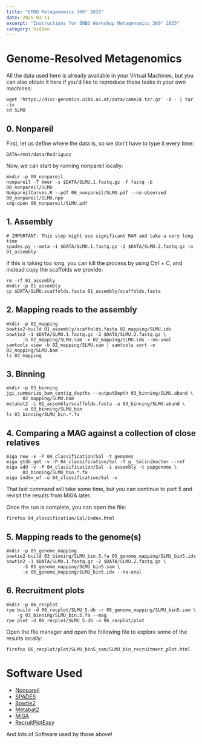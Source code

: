 ```yaml
---
title: "EMBO Metagenomics 360° 2025"
date: 2025-03-11
excerpt: "Instructions for EMBO Workshop Metagenomics 360° 2025"
category: hidden
---
```


Genome-Resolved Metagenomics
============================


All the data used here is already available in your Virtual Machines,
but you can also obtain it here if you'd like to reproduce these tasks
in your own machines:

```
wget 'https://disc-genomics.uibk.ac.at/data/came24.tar.gz' -O - | tar -zx
cd SLMU
```

## 0. Nonpareil

First, let us define where the data is, so we don't have to type it
every time:

```
DATA=/mnt/data/Rodriguez
```

Now, we can start by running nonpareil locally:

```
mkdir -p 00_nonpareil
nonpareil -T kmer -s $DATA/SLMU.1.fastq.gz -f fastq -b 00_nonpareil/SLMU
NonpareilCurves.R --pdf 00_nonpareil/SLMU.pdf --no-observed 00_nonpareil/SLMU.npo
xdg-open 00_nonpareil/SLMU.pdf
```

## 1. Assembly

```
# IMPORTANT: This step might use significant RAM and take a very long time
spades.py --meta -1 $DATA/SLMU.1.fastq.gz -2 $DATA/SLMU.2.fastq.gz -o 01_assembly
```

If this is taking too long, you can kill the process by using Ctrl + C,
and instead copy the scaffolds we provide:

```
rm -rf 01_assembly
mkdir -p 01_assembly
cp $DATA/SLMU.scaffolds.fasta 01_assembly/scaffolds.fasta
```


## 2. Mapping reads to the assembly

```
mkdir -p 02_mapping
bowtie2-build 01_assembly/scaffolds.fasta 02_mapping/SLMU.idx
bowtie2 -1 $DATA/SLMU.1.fastq.gz -2 $DATA/SLMU.2.fastq.gz \
      -S 02_mapping/SLMU.sam -x 02_mapping/SLMU.idx --no-unal
samtools view -b 02_mapping/SLMU.sam | samtools sort -o 02_mapping/SLMU.bam -
ls 02_mapping
```


## 3. Binning

```
mkdir -p 03_binning
jgi_summarize_bam_contig_depths --outputDepth 03_binning/SLMU.abund \
      02_mapping/SLMU.bam
metabat2 -i 01_assembly/scaffolds.fasta -a 03_binning/SLMU.abund \
      -o 03_binning/SLMU_bin
ls 03_binning/SLMU_bin.*.fa
```


## 4. Comparing a MAG against a collection of close relatives

```
miga new -v -P 04_classification/Sal -t genomes
miga gtdb_get -v -P 04_classification/Sal -T g__Salinibacter --ref
miga add -v -P 04_classification/Sal -i assembly -t popgenome \
      03_binning/SLMU_bin.*.fa
miga index_wf -o 04_classification/Sal -v
```

That last command will take some time, but you can continue to
part 5 and revisit the results from MiGA later.

Once the run is complete, you can open the file:

```
firefox 04_classification/Sal/index.html
```


## 5. Mapping reads to the genome(s)

```
mkdir -p 05_genome_mapping
bowtie2-build 03_binning/SLMU_bin.5.fa 05_genome_mapping/SLMU_bin5.idx
bowtie2 -1 $DATA/SLMU.1.fastq.gz -2 $DATA/SLMU.2.fastq.gz \
      -S 05_genome_mapping/SLMU_bin5.sam \
      -x 05_genome_mapping/SLMU_bin5.idx --no-unal
```


## 6. Recruitment plots

```
mkdir -p 06_recplot
rpe build -d 06_recplot/SLMU_5.db -r 05_genome_mapping/SLMU_bin5.sam \
    -g 03_binning/SLMU_bin.5.fa --mag
rpe plot -d 06_recplot/SLMU_5.db -o 06_recplot/plot
```

Open the file manager and open the following file to explore some of the results
locally:

```
firefox 06_recplot/plot/SLMU_bin5_sam/SLMU_bin_recruitment_plot.html
```


Software Used
=============

- [Nonpareil](https://github.com/lmrodriguezr/nonpareil)
- [SPADES](https://github.com/ablab/spades)
- [Bowtie2](https://github.com/BenLangmead/bowtie2)
- [Metabat2](https://bitbucket.org/berkeleylab/metabat)
- [MiGA](https://github.com/bio-miga/miga)
- [RecruitPlotEasy](https://github.com/KGerhardt/RecruitPlotEasy)

And lots of Software used by those above!

